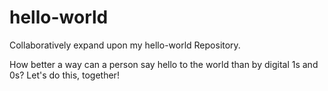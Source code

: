# hello-world
Collaboratively expand upon my hello-world Repository.

How better a way can a person say hello to the world than by digital 1s and 0s?  Let's do this, together!
